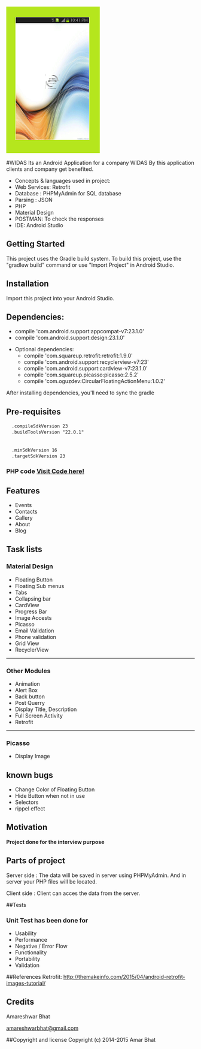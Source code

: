 <snippet>
  <content>

[logo]: https://github.com/amareshwarbhat/Amar-Repo/blob/master/screenshots%20for%20app/logo.png "WIDAS"

![alt tag](https://github.com/amareshwarbhat/Amar-Repo/blob/master/screenshots%20for%20app/Splash_Screen.png)

#WIDAS
Its an Android Application for a company WIDAS
By this application clients and company get benefited.

* Concepts & languages used in project:
* Web Services: Retrofit
* Database : PHPMyAdmin for SQL database
* Parsing : JSON
* PHP
* Material Design
* POSTMAN: To check the responses
* IDE: Android Studio

## Getting Started
This project uses the Gradle build system. To build this project, use the "gradlew build" command or use "Import Project" in Android Studio.

## Installation
Import this project into your Android Studio.

## Dependencies:
  - compile 'com.android.support:appcompat-v7:23.1.0'
  - compile 'com.android.support:design:23.1.0'

* Optional dependencies:
  - compile 'com.squareup.retrofit:retrofit:1.9.0'
  - compile 'com.android.support:recyclerview-v7:23'
  - compile 'com.android.support:cardview-v7:23.1.0'
  - compile 'com.squareup.picasso:picasso:2.5.2'
  - compile 'com.oguzdev:CircularFloatingActionMenu:1.0.2'
  
After installing dependencies, you'll need to sync the gradle

## Pre-requisites
      .compileSdkVersion 23
      .buildToolsVersion "22.0.1"

  
      .minSdkVersion 16
      .targetSdkVersion 23
	        
### PHP code [Visit Code here!](http://amartaskwidas2.orgfree.com/)
	  
## Features
* Events
* Contacts
* Gallery
* About
* Blog

## Task lists
### Material Design
   - Floating Button
   - Floating Sub menus
   - Tabs
   - Collapsing bar
   - CardView
   - Progress Bar
   - Image Accests
   - Picasso
   - Email Validation
   - Phone validation
   - Grid View
   - RecyclerView
   
---

### Other Modules
  - Animation
  - Alert Box
  - Back button
  - Post Querry
  - Display Title, Description
  - Full Screen Activity
  - Retrofit
  
---
  
### Picasso
  - Display Image

## known bugs
* Change Color of Floating Button
* Hide Button when not in use
* Selectors
* rippel effect

## Motivation
**Project done for the interview purpose**


## Parts of project
Server side : The data will be saved in server using PHPMyAdmin. And in server your PHP files will be located.

Client side : Client can acces the data from the server.

##Tests
### Unit Test has been done for
- Usability
- Performance
- Negative / Error Flow
- Functionality
- Portability
- Validation

##References
Retrofit: http://themakeinfo.com/2015/04/android-retrofit-images-tutorial/

## Credits
Amareshwar Bhat

amareshwarbhat@gmail.com

##Copyright and license
Copyright (c) 2014-2015 Amar Bhat

</snippet>
